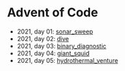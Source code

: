 # Advent of Code
- 2021, day 01: [sonar_sweep](./src/sonar_sweep.rs)
- 2021, day 02: [dive](./src/dive.rs)
- 2021, day 03: [binary_diagnostic](./src/binary_diagnostic.rs)
- 2021, day 04: [giant_squid](./src/giant_squid.rs)
- 2021, day 05: [hydrothermal_venture](./src/hydrothermal_venture.rs)
